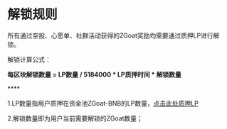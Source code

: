 # 解锁规则

所有通过空投、心愿单、社群活动获得的ZGoat奖励均需要通过质押LP进行解锁。



解锁计算公式：

**每区块解锁数量 = LP数量 / 5184000 \* LP质押时间 \* 解锁数量**

\*\*\*\*

1.LP数量指用户质押在资金池ZGoat-BNB的LP数量，[点击此处质押LP](https://www.baidu.com)

2.解锁数量即为用户当前需要解锁的ZGoat数量；



